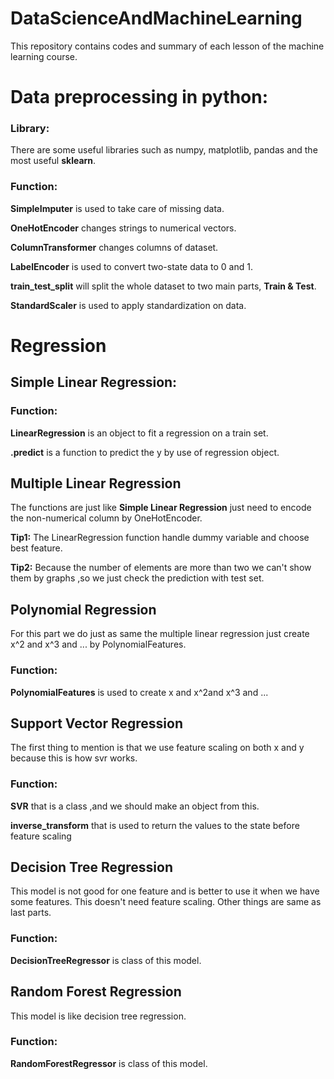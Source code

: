 # DataScienceAndMachineLearning
This repository contains codes and summary of each lesson of the machine learning course.

# Data preprocessing in python:

### Library:
There are some useful libraries such as numpy, matplotlib, pandas and the most useful **sklearn**.

### Function:
__SimpleImputer__ is used to take care of missing data.

__OneHotEncoder__ changes strings to numerical vectors.

__ColumnTransformer__ changes columns of dataset.

__LabelEncoder__ is used to convert two-state data to 0 and 1.

__train_test_split__ will split the whole dataset to two main parts, **Train & Test**.

__StandardScaler__ is used to apply standardization on data.


# Regression


## Simple Linear Regression:

### Function:
__LinearRegression__ is an object to fit a regression on a train set.

__.predict__ is a function to predict the y by use of regression object.

## Multiple Linear Regression
The functions are just like __Simple Linear Regression__ just need to encode the non-numerical column by OneHotEncoder.

__Tip1:__ The LinearRegression function handle dummy variable and choose best feature.

__Tip2:__ Because the number of elements are more than two we can't show them by graphs ,so we just check the prediction with test set.


## Polynomial Regression

For this part we do just as same the multiple linear regression just create x^2 and x^3 and ... by PolynomialFeatures.

### Function:
__PolynomialFeatures__ is used to create x and x^2and x^3 and ...


## Support Vector Regression
The first thing to mention is that we use feature scaling on both x and y because this is how svr works.

### Function:
__SVR__ that is a class ,and we should make an object from this.

__inverse_transform__ that is used to return the values to the state before feature scaling


## Decision Tree Regression
This model is not good for one feature and is better to use it when we have some features. This doesn't need feature scaling. Other things are same as last parts.

### Function:
__DecisionTreeRegressor__ is class of this model.


## Random Forest Regression
This model is like decision tree regression.

### Function:
__RandomForestRegressor__ is class of this model.
